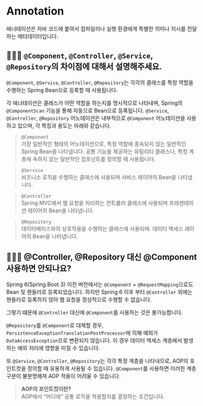 # Annotation
애너테이션은 자바 코드에 붙여서 컴파일러나 실행 환경에게 특별한 의미나 지시를 전달하는 메타데이터입니다.

## 🤷🏻‍♂️ `@Component`, `@Controller`, `@Service`, `@Repository`의 차이점에 대해서 설명해주세요.
`@Component`, `@Service`, `@Controller`, `@Repository`는 각각의 클래스를 특정 역할을 수행하는 Spring Bean으로 등록할 때 사용됩니다. 

각 애너테이션은 클래스가 어떤 역할을 하는지를 명시적으로 나타내며, Spring의 `@ComponentScan` 기능을 통해 자동으로 Bean으로 등록됩니다. `@Service`, `@Controller`, `@Repository` 어노테이션은 내부적으로 `@Component` 어노테이션을 사용하고 있으며, 각 특징과 용도는 아래와 같습니다.

>`@Component` <br>
가장 일반적인 형태의 어노테이션으로, 특정 역할에 종속되지 않는 일반적인 Spring Bean을 나타냅니다. 공통 기능을 제공하는 유틸리티 클래스나, 특정 계층에 속하지 않는 일반적인 컴포넌트를 정의할 때 사용됩니다.

>`@Service` <br> 
비즈니스 로직을 수행하는 클래스에 사용되며 서비스 레이어의 Bean을 나타냅니다.

>`@Controller` <br> 
Spring MVC에서 웹 요청을 처리하는 컨트롤러 클래스에 사용되며 프레젠테이션 레이어의 Bean을 나타냅니다.

>`@Repository` <br>
데이터베이스와의 상호작용을 수행하는 클래스에 사용되며. 데이터 액세스 레이어의 Bean을 나타냅니다.

## 🤷🏻‍♂️ @Controller, @Repository 대신 @Component 사용하면 안되나요?
Spring 6(Spring Boot 3) 이전 버전에서는 `@Component` + `@RequestMapping`으로도 Bean 및 핸들러로 등록되었습니다. 하지만 Spring 6 이후 부터 `@Controller` 외에는 핸들러로 등록하지 않아 웹 요청을 정상적으로 수행할 수 없습니다.

그렇기 떄문에 `@Controller` 대신에 `@Component`를 사용하는 것은 불가능합니다.

`@Repository`를 `@Component`로 대체할 경우, `PersistenceExceptionTranslationPostProcessor`에 의해 예외가 `DataAccessException`으로 변환되지 않습니다. 이 경우 데이터 액세스 계층에서 발생하는 예외 처리에 영향을 미칠 수 있습니다.

또 `@Service`, `@Controller`, `@Repository`는 각각 특정 계층을 나타내므로, AOP의 포인트컷을 정의할 때 유용하게 사용될 수 있습니다. `@Component`를 사용하면 이러한 계층 구분이 불분명해져 AOP 적용이 어려울 수 있습니다.

> **AOP의 포인트컷이란?** <br>
> AOP에서 “어디에” 공통 로직을 적용할지를 결정하는 조건입니다.